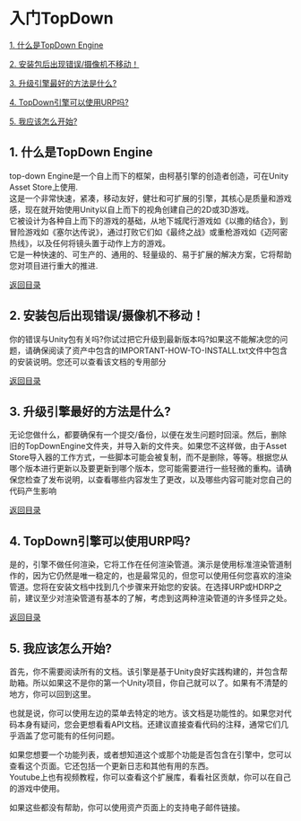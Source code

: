  <span id="mulu"></span>
# 入门TopDown                

[1. 什么是TopDown Engine](#1)  
 
[2. 安装包后出现错误/摄像机不移动！](#2)  
 
[3. 升级引擎最好的方法是什么?](#3) 
 
[4. TopDown引擎可以使用URP吗?](#4) 

[5. 我应该怎么开始?](#5) 
 
<p id="1"></p>              

## 1. 什么是TopDown Engine
 
top-down Engine是一个自上而下的框架，由柯基引擎的创造者创造，可在Unity Asset Store上使用.  
这是一个非常快速，紧凑，移动友好，健壮和可扩展的引擎，其核心是质量和游戏感，现在就开始使用Unity以自上而下的视角创建自己的2D或3D游戏。  
它被设计为各种自上而下的游戏的基础，从地下城爬行游戏如《以撒的结合》，到冒险游戏如《塞尔达传说》，通过打败它们如《最终之战》或重枪游戏如《迈阿密热线》，以及任何将镜头置于动作上方的游戏。  
它是一种快速的、可生产的、通用的、轻量级的、易于扩展的解决方案，它将帮助您对项目进行重大的推进.
 
[返回目录](#mulu)           
 
<p id="2"></p>             

## 2. 安装包后出现错误/摄像机不移动！
 
你的错误与Unity包有关吗?你试过把它升级到最新版本吗?如果这不能解决您的问题，请确保阅读了资产中包含的IMPORTANT-HOW-TO-INSTALL.txt文件中包含的安装说明。您还可以查看该文档的专用部分
 
[返回目录](#mulu)          
 
<p id="3"></p>         

## 3. 升级引擎最好的方法是什么?
 
无论您做什么，都要确保有一个提交/备份，以便在发生问题时回滚。然后，删除旧的TopDownEngine文件夹，并导入新的文件夹。如果您不这样做，由于Asset Store导入器的工作方式，一些脚本可能会被复制，而不是删除，等等。根据您从哪个版本进行更新以及要更新到哪个版本，您可能需要进行一些轻微的重构。请确保您检查了发布说明，以查看哪些内容发生了更改，以及哪些内容可能对您自己的代码产生影响
 
[返回目录](#mulu)            

<p id="4"></p>  

## 4. TopDown引擎可以使用URP吗?

是的，引擎不做任何渲染，它将工作在任何渲染管道。演示是使用标准渲染管道制作的，因为它仍然是唯一稳定的，也是最常见的，但您可以使用任何您喜欢的渲染管道。您将在安装文档中找到几个步骤来开始您的安装。在选择URP或HDRP之前，建议至少对渲染管道有基本的了解，考虑到这两种渲染管道的许多怪异之处。

[返回目录](#mulu)  

<p id="5"></p>  

## 5. 我应该怎么开始?

首先，你不需要阅读所有的文档。该引擎是基于Unity良好实践构建的，并包含帮助箱。所以如果这不是你的第一个Unity项目，你自己就可以了。如果有不清楚的地方，你可以回到这里。

也就是说，你可以使用左边的菜单去特定的地方。该文档是功能性的。如果您对代码本身有疑问，您会更想看看API文档。还建议直接查看代码的注释，通常它们几乎涵盖了您可能有的任何问题。

如果您想要一个功能列表，或者想知道这个或那个功能是否包含在引擎中，您可以查看这个页面。它还包括一个更新日志和其他有用的东西。  
Youtube上也有视频教程，你可以查看这个扩展库，看看社区贡献，你可以在自己的游戏中使用。

如果这些都没有帮助，你可以使用资产页面上的支持电子邮件链接。